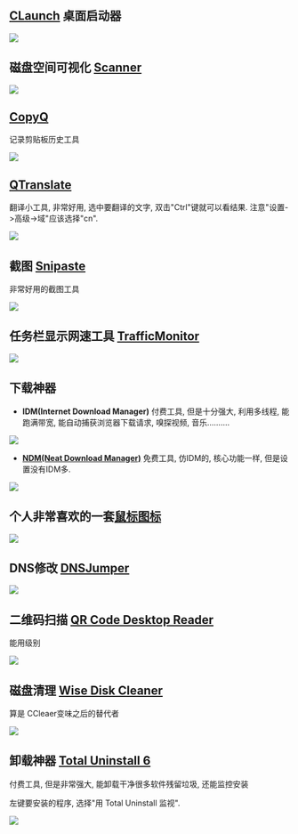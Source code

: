 ## [CLaunch](https://www.appinn.com/claunch/) 桌面启动器

![](assets/1.png)

## 磁盘空间可视化 [Scanner](http://steffengerlach.de/freeware/)

![](assets/2.png)

## [CopyQ](https://hluk.github.io/CopyQ/)

记录剪贴板历史工具

![](assets/3.png)

## [QTranslate](https://quest-app.appspot.com/home)

翻译小工具, 非常好用, 选中要翻译的文字, 双击"Ctrl"键就可以看结果. 注意"设置->高级->域"应该选择"cn".

![](assets/4.png)

## 截图 [Snipaste](https://zh.snipaste.com/)

非常好用的截图工具

![](assets/5.png)

## 任务栏显示网速工具 [TrafficMonitor](https://github.com/zhongyang219/TrafficMonitor)

![](assets/6.png)

## 下载神器
  - **IDM(Internet Download Manager)**
    付费工具, 但是十分强大, 利用多线程, 能跑满带宽, 能自动捕获浏览器下载请求, 嗅探视频, 音乐..........

![](assets/7.png)

  - **[NDM(Neat Download Manager)](https://ninjadownloadmanager.com/)**
    免费工具, 仿IDM的, 核心功能一样, 但是设置没有IDM多.

![](assets/8.png)

## 个人非常喜欢的一套[鼠标图标](assets/cursors.zip)

![](assets/9.png)

## DNS修改 [DNSJumper](https://www.sordum.org/7952/dns-jumper-v2-2/)

![](assets/10.png)

## 二维码扫描 [QR Code Desktop Reader](https://www.codetwo.com/freeware/qr-code-desktop-reader/?sts=1375)

能用级别

![](assets/11.png)

## 磁盘清理 [Wise Disk Cleaner](https://www.wisecleaner.com/wise-disk-cleaner.html)

算是 CCleaer变味之后的替代者

![](assets/12.png)


## 卸载神器 [Total Uninstall 6]()

付费工具, 但是非常强大, 能卸载干净很多软件残留垃圾, 还能监控安装

左键要安装的程序, 选择"用 Total Uninstall 监视".

![](assets/13.png)